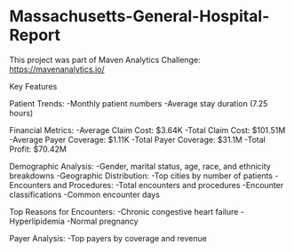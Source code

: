 # Massachusetts-General-Hospital-Report
 This project was part of Maven Analytics Challenge: https://mavenanalytics.io/

Key Features

Patient Trends:
-Monthly patient numbers
-Average stay duration (7.25 hours)

Financial Metrics:
-Average Claim Cost: $3.64K
-Total Claim Cost: $101.51M
-Average Payer Coverage: $1.11K
-Total Payer Coverage: $31.1M
-Total Profit: $70.42M

Demographic Analysis:
-Gender, marital status, age, race, and ethnicity breakdowns
-Geographic Distribution:
-Top cities by number of patients
-Encounters and Procedures:
-Total encounters and procedures
-Encounter classifications
-Common encounter days

Top Reasons for Encounters:
-Chronic congestive heart failure
-Hyperlipidemia
-Normal pregnancy

Payer Analysis:
-Top payers by coverage and revenue
